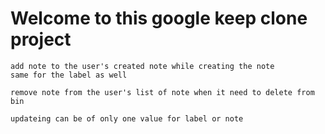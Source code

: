 # Welcome to this google keep clone project

```
add note to the user's created note while creating the note
same for the label as well
```
```
remove note from the user's list of note when it need to delete from bin 

updateing can be of only one value for label or note
```